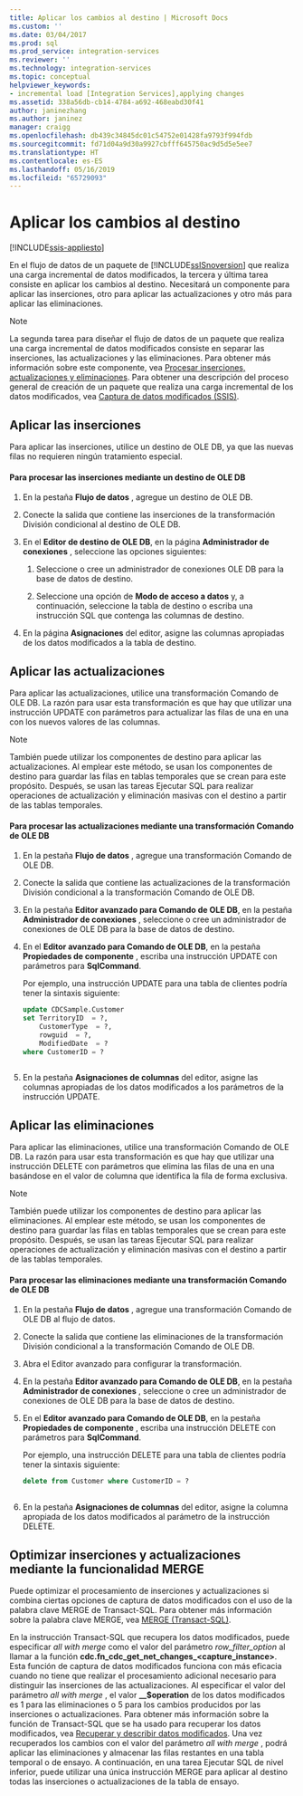 ```yaml
---
title: Aplicar los cambios al destino | Microsoft Docs
ms.custom: ''
ms.date: 03/04/2017
ms.prod: sql
ms.prod_service: integration-services
ms.reviewer: ''
ms.technology: integration-services
ms.topic: conceptual
helpviewer_keywords:
- incremental load [Integration Services],applying changes
ms.assetid: 338a56db-cb14-4784-a692-468eabd30f41
author: janinezhang
ms.author: janinez
manager: craigg
ms.openlocfilehash: db439c34845dc01c54752e01428fa9793f994fdb
ms.sourcegitcommit: fd71d04a9d30a9927cbfff645750ac9d5d5e5ee7
ms.translationtype: HT
ms.contentlocale: es-ES
ms.lasthandoff: 05/16/2019
ms.locfileid: "65729093"
---
```

# <a name="apply-the-changes-to-the-destination"></a>Aplicar los cambios al destino

[!INCLUDE[ssis-appliesto](../../includes/ssis-appliesto-ssvrpluslinux-asdb-asdw-xxx.md)]


  En el flujo de datos de un paquete de [!INCLUDE[ssISnoversion](../../includes/ssisnoversion-md.md)] que realiza una carga incremental de datos modificados, la tercera y última tarea consiste en aplicar los cambios al destino. Necesitará un componente para aplicar las inserciones, otro para aplicar las actualizaciones y otro más para aplicar las eliminaciones.  
  
> [!NOTE]  
>  La segunda tarea para diseñar el flujo de datos de un paquete que realiza una carga incremental de datos modificados consiste en separar las inserciones, las actualizaciones y las eliminaciones. Para obtener más información sobre este componente, vea [Procesar inserciones, actualizaciones y eliminaciones](../../integration-services/change-data-capture/process-inserts-updates-and-deletes.md). Para obtener una descripción del proceso general de creación de un paquete que realiza una carga incremental de los datos modificados, vea [Captura de datos modificados &#40;SSIS&#41;](../../integration-services/change-data-capture/change-data-capture-ssis.md).  
  
## <a name="applying-inserts"></a>Aplicar las inserciones  
 Para aplicar las inserciones, utilice un destino de OLE DB, ya que las nuevas filas no requieren ningún tratamiento especial.  
  
#### <a name="to-process-inserts-by-using-an-ole-db-destination"></a>Para procesar las inserciones mediante un destino de OLE DB  
  
1.  En la pestaña **Flujo de datos** , agregue un destino de OLE DB.  
  
2.  Conecte la salida que contiene las inserciones de la transformación División condicional al destino de OLE DB.  
  
3.  En el **Editor de destino de OLE DB**, en la página **Administrador de conexiones** , seleccione las opciones siguientes:  
  
    1.  Seleccione o cree un administrador de conexiones OLE DB para la base de datos de destino.  
  
    2.  Seleccione una opción de **Modo de acceso a datos** y, a continuación, seleccione la tabla de destino o escriba una instrucción SQL que contenga las columnas de destino.  
  
4.  En la página **Asignaciones** del editor, asigne las columnas apropiadas de los datos modificados a la tabla de destino.  
  
## <a name="applying-updates"></a>Aplicar las actualizaciones  
 Para aplicar las actualizaciones, utilice una transformación Comando de OLE DB. La razón para usar esta transformación es que hay que utilizar una instrucción UPDATE con parámetros para actualizar las filas de una en una con los nuevos valores de las columnas.  
  
> [!NOTE]  
>  También puede utilizar los componentes de destino para aplicar las actualizaciones. Al emplear este método, se usan los componentes de destino para guardar las filas en tablas temporales que se crean para este propósito. Después, se usan las tareas Ejecutar SQL para realizar operaciones de actualización y eliminación masivas con el destino a partir de las tablas temporales.  
  
#### <a name="to-process-updates-by-using-an-ole-db-command-transformation"></a>Para procesar las actualizaciones mediante una transformación Comando de OLE DB  
  
1.  En la pestaña **Flujo de datos** , agregue una transformación Comando de OLE DB.  
  
2.  Conecte la salida que contiene las actualizaciones de la transformación División condicional a la transformación Comando de OLE DB.  
  
3.  En la pestaña **Editor avanzado para Comando de OLE DB**, en la pestaña **Administrador de conexiones** , seleccione o cree un administrador de conexiones de OLE DB para la base de datos de destino.  
  
4.  En el **Editor avanzado para Comando de OLE DB**, en la pestaña **Propiedades de componente** , escriba una instrucción UPDATE con parámetros para **SqlCommand**.  
  
     Por ejemplo, una instrucción UPDATE para una tabla de clientes podría tener la sintaxis siguiente:  
  
    ```sql
    update CDCSample.Customer  
    set TerritoryID  = ?,  
        CustomerType  = ?,  
        rowguid  = ?,  
        ModifiedDate  = ?  
    where CustomerID = ?  
  
    ```  
  
5.  En la pestaña **Asignaciones de columnas** del editor, asigne las columnas apropiadas de los datos modificados a los parámetros de la instrucción UPDATE.  
  
## <a name="applying-deletes"></a>Aplicar las eliminaciones  
 Para aplicar las eliminaciones, utilice una transformación Comando de OLE DB. La razón para usar esta transformación es que hay que utilizar una instrucción DELETE con parámetros que elimina las filas de una en una basándose en el valor de columna que identifica la fila de forma exclusiva.  
  
> [!NOTE]  
>  También puede utilizar los componentes de destino para aplicar las eliminaciones. Al emplear este método, se usan los componentes de destino para guardar las filas en tablas temporales que se crean para este propósito. Después, se usan las tareas Ejecutar SQL para realizar operaciones de actualización y eliminación masivas con el destino a partir de las tablas temporales.  
  
#### <a name="to-process-deletes-by-using-an-ole-db-command-transformation"></a>Para procesar las eliminaciones mediante una transformación Comando de OLE DB  
  
1.  En la pestaña **Flujo de datos** , agregue una transformación Comando de OLE DB al flujo de datos.  
  
2.  Conecte la salida que contiene las eliminaciones de la transformación División condicional a la transformación Comando de OLE DB.  
  
3.  Abra el Editor avanzado para configurar la transformación.  
  
4.  En la pestaña **Editor avanzado para Comando de OLE DB**, en la pestaña **Administrador de conexiones** , seleccione o cree un administrador de conexiones de OLE DB para la base de datos de destino.  
  
5.  En el **Editor avanzado para Comando de OLE DB**, en la pestaña **Propiedades de componente** , escriba una instrucción DELETE con parámetros para **SqlCommand**.  
  
     Por ejemplo, una instrucción DELETE para una tabla de clientes podría tener la sintaxis siguiente:  
  
    ```sql
    delete from Customer where CustomerID = ?  
  
    ```  
  
6.  En la pestaña **Asignaciones de columnas** del editor, asigne la columna apropiada de los datos modificados al parámetro de la instrucción DELETE.  
  
## <a name="optimizing-inserts-and-updates-by-using-merge-functionality"></a>Optimizar inserciones y actualizaciones mediante la funcionalidad MERGE  
 Puede optimizar el procesamiento de inserciones y actualizaciones si combina ciertas opciones de captura de datos modificados con el uso de la palabra clave MERGE de Transact-SQL. Para obtener más información sobre la palabra clave MERGE, vea [MERGE &#40;Transact-SQL&#41;](../../t-sql/statements/merge-transact-sql.md).  
  
 En la instrucción Transact-SQL que recupera los datos modificados, puede especificar *all with merge* como el valor del parámetro *row_filter_option* al llamar a la función **cdc.fn_cdc_get_net_changes_<capture_instance>**. Esta función de captura de datos modificados funciona con más eficacia cuando no tiene que realizar el procesamiento adicional necesario para distinguir las inserciones de las actualizaciones. Al especificar el valor del parámetro *all with merge* , el valor **__$operation** de los datos modificados es 1 para las eliminaciones o 5 para los cambios producidos por las inserciones o actualizaciones. Para obtener más información sobre la función de Transact-SQL que se ha usado para recuperar los datos modificados, vea [Recuperar y describir datos modificados](../../integration-services/change-data-capture/retrieve-and-understand-the-change-data.md). Una vez recuperados los cambios con el valor del parámetro *all with merge* , podrá aplicar las eliminaciones y almacenar las filas restantes en una tabla temporal o de ensayo. A continuación, en una tarea Ejecutar SQL de nivel inferior, puede utilizar una única instrucción MERGE para aplicar al destino todas las inserciones o actualizaciones de la tabla de ensayo.  
  
  
